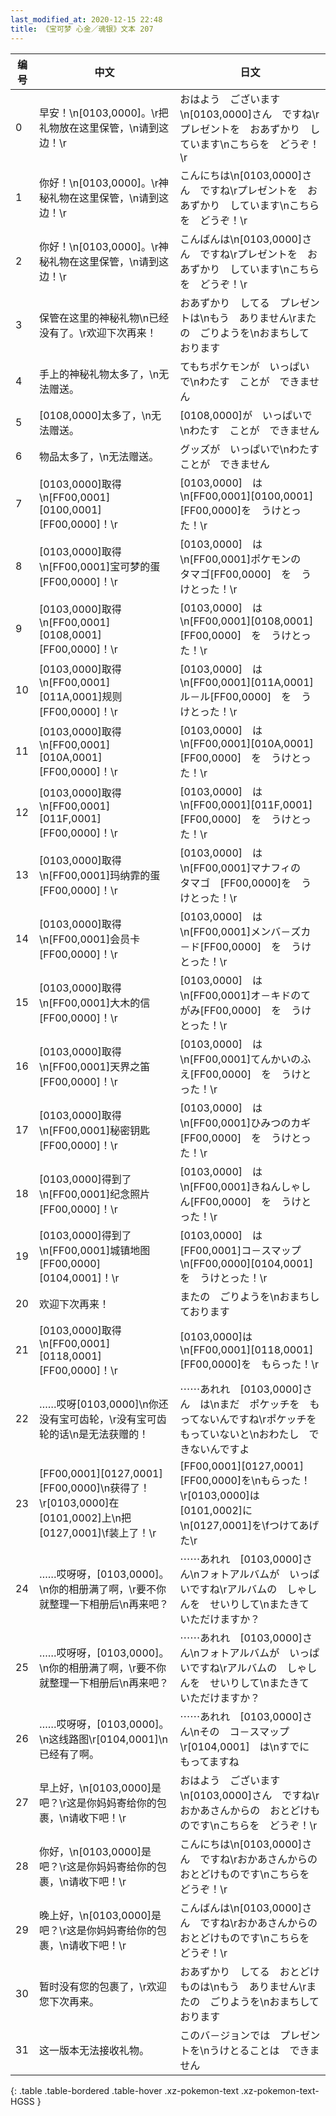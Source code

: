 ```yaml
---
last_modified_at: 2020-12-15 22:48
title: 《宝可梦 心金／魂银》文本 207
---
```

| 编号 | 中文 | 日文 |
| ---- | ---- | ---- |
| 0 | 早安！\n[0103,0000]。\r把礼物放在这里保管，\n请到这边！\r | おはよう　ございます\n[0103,0000]さん　ですね\rプレゼントを　おあずかり　しています\nこちらを　どうぞ！\r |
| 1 | 你好！\n[0103,0000]。\r神秘礼物在这里保管，\n请到这边！\r | こんにちは\n[0103,0000]さん　ですね\rプレゼントを　おあずかり　しています\nこちらを　どうぞ！\r |
| 2 | 你好！\n[0103,0000]。\r神秘礼物在这里保管，\n请到这边！\r | こんばんは\n[0103,0000]さん　ですね\rプレゼントを　おあずかり　しています\nこちらを　どうぞ！\r |
| 3 | 保管在这里的神秘礼物\n已经没有了。\r欢迎下次再来！ | おあずかり　してる　プレゼントは\nもう　ありません\rまたの　ごりようを\nおまちして　おります |
| 4 | 手上的神秘礼物太多了，\n无法赠送。 | てもちポケモンが　いっぱい　で\nわたす　ことが　できません |
| 5 | [0108,0000]太多了，\n无法赠送。 | [0108,0000]が　いっぱいで\nわたす　ことが　できません |
| 6 | 物品太多了，\n无法赠送。 | グッズが　いっぱいで\nわたす　ことが　できません |
| 7 | [0103,0000]取得\n[FF00,0001][0100,0001][FF00,0000]！\r | [0103,0000]　は\n[FF00,0001][0100,0001]　[FF00,0000]を　うけとった！\r |
| 8 | [0103,0000]取得\n[FF00,0001]宝可梦的蛋[FF00,0000]！\r | [0103,0000]　は\n[FF00,0001]ポケモンの　タマゴ[FF00,0000]　を　うけとった！\r |
| 9 | [0103,0000]取得\n[FF00,0001][0108,0001][FF00,0000]！\r | [0103,0000]　は\n[FF00,0001][0108,0001][FF00,0000]　を　うけとった！\r |
| 10 | [0103,0000]取得\n[FF00,0001][011A,0001]规则[FF00,0000]！\r | [0103,0000]　は\n[FF00,0001][011A,0001]ル－ル[FF00,0000]　を　うけとった！\r |
| 11 | [0103,0000]取得\n[FF00,0001][010A,0001][FF00,0000]！\r | [0103,0000]　は\n[FF00,0001][010A,0001][FF00,0000]　を　うけとった！\r |
| 12 | [0103,0000]取得\n[FF00,0001][011F,0001][FF00,0000]！\r | [0103,0000]　は\n[FF00,0001][011F,0001][FF00,0000]　を　うけとった！\r |
| 13 | [0103,0000]取得\n[FF00,0001]玛纳霏的蛋[FF00,0000]！\r | [0103,0000]　は\n[FF00,0001]マナフィの　タマゴ　[FF00,0000]を　うけとった！\r |
| 14 | [0103,0000]取得\n[FF00,0001]会员卡[FF00,0000]！\r | [0103,0000]　は\n[FF00,0001]メンバ－ズカ－ド[FF00,0000]　を　うけとった！\r |
| 15 | [0103,0000]取得\n[FF00,0001]大木的信[FF00,0000]！\r | [0103,0000]　は\n[FF00,0001]オ－キドのてがみ[FF00,0000]　を　うけとった！\r |
| 16 | [0103,0000]取得\n[FF00,0001]天界之笛[FF00,0000]！\r | [0103,0000]　は\n[FF00,0001]てんかいのふえ[FF00,0000]　を　うけとった！\r |
| 17 | [0103,0000]取得\n[FF00,0001]秘密钥匙[FF00,0000]！\r | [0103,0000]　は\n[FF00,0001]ひみつのカギ[FF00,0000]　を　うけとった！\r |
| 18 | [0103,0000]得到了\n[FF00,0001]纪念照片[FF00,0000]！\r | [0103,0000]　は\n[FF00,0001]きねんしゃしん[FF00,0000]　を　うけとった！\r |
| 19 | [0103,0000]得到了\n[FF00,0001]城镇地图[FF00,0000][0104,0001]！\r | [0103,0000]　は　[FF00,0001]コ－スマップ\n[FF00,0000][0104,0001]　を　うけとった！\r |
| 20 | 欢迎下次再来！ | またの　ごりようを\nおまちしております |
| 21 | [0103,0000]取得\n[FF00,0001][0118,0001][FF00,0000]！\r | [0103,0000]は\n[FF00,0001][0118,0001][FF00,0000]を　もらった！\r |
| 22 | ……哎呀[0103,0000]\n你还没有宝可齿轮，\r没有宝可齿轮的话\n是无法获赠的！ | ⋯⋯あれれ　[0103,0000]さん　は\nまだ　ポケッチを　もってないんですね\rポケッチを　もっていないと\nおわたし　できないんですよ |
| 23 | [FF00,0001][0127,0001][FF00,0000]\n获得了！\r[0103,0000]在[0101,0002]上\n把[0127,0001]\f装上了！\r | [FF00,0001][0127,0001][FF00,0000]を\nもらった！\r[0103,0000]は　[0101,0002]に\n[0127,0001]を\fつけてあげた\r |
| 24 | ……哎呀呀，[0103,0000]。\n你的相册满了啊，\r要不你就整理一下相册后\n再来吧？ | ⋯⋯あれれ　[0103,0000]さん\nフォトアルバムが　いっぱいですね\rアルバムの　しゃしんを　せいりして\nまたきて　いただけますか？ |
| 25 | ……哎呀呀，[0103,0000]。\n你的相册满了啊，\r要不你就整理一下相册后\n再来吧？ | ⋯⋯あれれ　[0103,0000]さん\nフォトアルバムが　いっぱいですね\rアルバムの　しゃしんを　せいりして\nまたきて　いただけますか？ |
| 26 | ……哎呀呀，[0103,0000]。\n这线路图\r[0104,0001]\n已经有了啊。 | ⋯⋯あれれ　[0103,0000]さん\nその　コ－スマップ\r[0104,0001]　は\nすでに　もってますね |
| 27 | 早上好，\n[0103,0000]是吧？\r这是你妈妈寄给你的包裹，\n请收下吧！\r | おはよう　ございます\n[0103,0000]さん　ですね\rおかあさんからの　おとどけものです\nこちらを　どうぞ！\r |
| 28 | 你好，\n[0103,0000]是吧？\r这是你妈妈寄给你的包裹，\n请收下吧！\r | こんにちは\n[0103,0000]さん　ですね\rおかあさんからの　おとどけものです\nこちらを　どうぞ！\r |
| 29 | 晚上好，\n[0103,0000]是吧？\r这是你妈妈寄给你的包裹，\n请收下吧！\r | こんばんは\n[0103,0000]さん　ですね\rおかあさんからの　おとどけものです\nこちらを　どうぞ！\r |
| 30 | 暂时没有您的包裹了，\r欢迎您下次再来。 | おあずかり　してる　おとどけものは\nもう　ありません\rまたの　ごりようを\nおまちして　おります |
| 31 | 这一版本无法接收礼物。 | このバ－ジョンでは　プレゼントを\nうけとることは　できません |
{: .table .table-bordered .table-hover .xz-pokemon-text .xz-pokemon-text-HGSS }